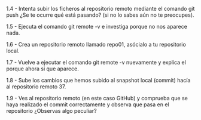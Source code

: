 1.4 - Intenta subir los ficheros al repositorio remoto mediante el comando git push ¿Se te ocurre qué está pasando? (si no lo sabes aún no te preocupes).



1.5 - Ejecuta el comando git remote -v e investiga porque no nos aparece nada.

1.6 - Crea un repositorio remoto llamado repo01, asócialo a tu repositorio local.

1.7 - Vuelve a ejecutar el comando git remote -v nuevamente y explica el porque ahora si que aparece.

1.8 - Sube los cambios que hemos subido al snapshot local (commit) hacía al repositorio remoto 37.

1.9 - Ves al repositorio remoto (en este caso GitHub) y comprueba que se haya realizado el commit correctamente y observa que pasa en el repositorio ¿Observas algo peculiar?
